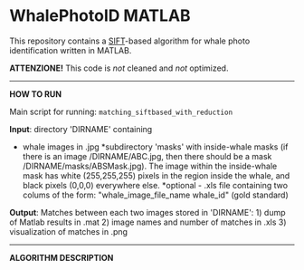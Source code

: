 WhalePhotoID MATLAB
===================

This repository contains a [SIFT](http://www.vlfeat.org/overview/sift.html)-based algorithm for whale photo identification written in MATLAB. 

**ATTENZIONE!** This code is *not* cleaned and *not* optimized.

---

**HOW TO RUN**

Main script for running: `matching_siftbased_with_reduction`

**Input**: directory 'DIRNAME' containing

* whale images in .jpg
*subdirectory 'masks' with inside-whale masks (if there is an image /DIRNAME/ABC.jpg, then there should be a mask /DIRNAME/masks/ABSMask.jpg). 
		The image within the inside-whale mask has white (255,255,255) pixels in the region inside the whale, and black pixels (0,0,0) everywhere else.
*optional - .xls file containing two colums of the form: "whale_image_file_name whale_id" (gold standard)

**Output**: Matches between each two images stored in 'DIRNAME':
		1) dump of Matlab results in .mat
		2) image names and number of matches in .xls
		3) visualization of matches in .png

---

**ALGORITHM DESCRIPTION**
